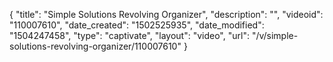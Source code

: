{
    "title": "Simple Solutions Revolving Organizer",
    "description": "",
    "videoid": "110007610",
    "date_created": "1502525935",
    "date_modified": "1504247458",
    "type": "captivate",
    "layout": "video",
    "url": "\/v\/simple-solutions-revolving-organizer\/110007610"
}